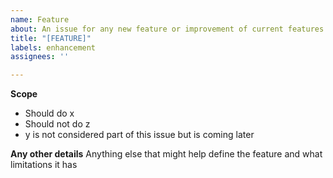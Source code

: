 ```yaml
---
name: Feature
about: An issue for any new feature or improvement of current features
title: "[FEATURE]"
labels: enhancement
assignees: ''

---
```


**Scope**
- Should do x
- Should not do z
- y is not considered part of this issue but is coming later

**Any other details**
Anything else that might help define the feature and what limitations it has
